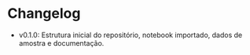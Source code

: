 # Changelog
- v0.1.0: Estrutura inicial do repositório, notebook importado, dados de amostra e documentação.
